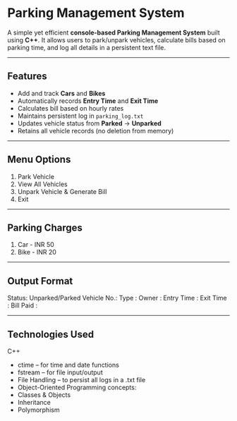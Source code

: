 # Parking Management System 

A simple yet efficient **console-based Parking Management System** built using **C++**. It allows users to park/unpark vehicles, calculate bills based on parking time, and log all details in a persistent text file.

---

## Features

- Add and track **Cars** and **Bikes**
- Automatically records **Entry Time** and **Exit Time**
- Calculates bill based on hourly rates
- Maintains persistent log in `parking_log.txt`
- Updates vehicle status from **Parked** → **Unparked**
- Retains all vehicle records (no deletion from memory)

---

## Menu Options

1. Park Vehicle
2. View All Vehicles
3. Unpark Vehicle & Generate Bill
4. Exit

---

## Parking Charges

1. Car - INR 50
2. Bike - INR 20

---

## Output Format

Status: Unparked/Parked
Vehicle No.: 
Type       :
Owner      : 
Entry Time : 
Exit Time  : 
Bill Paid  : 

---

## Technologies Used

C++ 
- ctime – for time and date functions
- fstream – for file input/output
- File Handling – to persist all logs in a .txt file
- Object-Oriented Programming concepts:
 - Classes & Objects
 - Inheritance
 - Polymorphism
